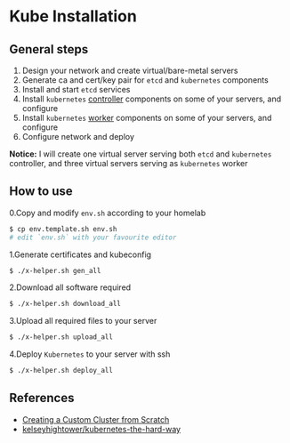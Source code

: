 # Kube Installation

## General steps

1. Design your network and create virtual/bare-metal servers
2. Generate ca and cert/key pair for `etcd` and `kubernetes` components
3. Install and start `etcd` services
4. Install `kubernetes` [controller](./controller) components on some of your servers, and configure
5. Install `kubernetes` [worker](./worker) components on some of your servers, and configure
6. Configure network and deploy

__Notice:__ I will create one virtual server serving both `etcd` and `kubernetes` controller, and three virtual servers serving as `kubernetes` worker

## How to use

0.Copy and modify `env.sh` according to your homelab

```bash
$ cp env.template.sh env.sh
# edit `env.sh` with your favourite editor
```

1.Generate certificates and kubeconfig

```bash
$ ./x-helper.sh gen_all
```

2.Download all software required

```bash
$ ./x-helper.sh download_all
```

3.Upload all required files to your server

```bash
$ ./x-helper.sh upload_all
```

4.Deploy `Kubernetes` to your server with ssh

```bash
$ ./x-helper.sh deploy_all
```

## References

- [Creating a Custom Cluster from Scratch](https://kubernetes.io/docs/setup/scratch)
- [kelseyhightower/kubernetes-the-hard-way](https://github.com/kelseyhightower/kubernetes-the-hard-way)
